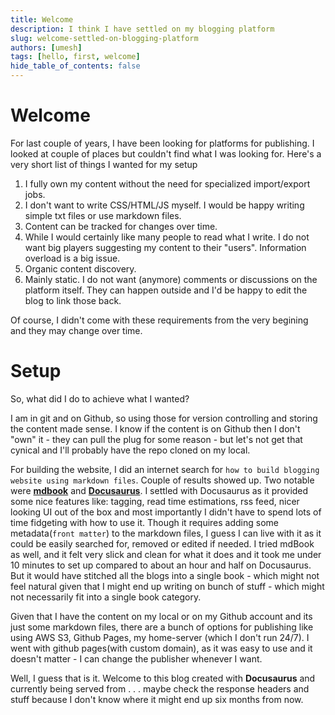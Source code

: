 ```yaml
---
title: Welcome
description: I think I have settled on my blogging platform
slug: welcome-settled-on-blogging-platform
authors: [umesh]
tags: [hello, first, welcome]
hide_table_of_contents: false
---
```

# Welcome
For last couple of years, I have been looking for platforms for publishing. I looked at couple of places but couldn't find what I was looking for. Here's a very short list of things I wanted for my setup
<!-- truncate -->
1. I fully own my content without the need for specialized import/export jobs.
1. I don't want to write CSS/HTML/JS myself. I would be happy writing simple txt files or use markdown files.
1. Content can be tracked for changes over time.
1. While I would certainly like many people to read what I write. I do not want big players suggesting my content to their "users". Information overload is a big issue.
1. Organic content discovery.
1. Mainly static. I do not want (anymore) comments or discussions on the platform itself. They can happen outside and I'd be happy to edit the blog to link those back.

Of course, I didn't come with these requirements from the very begining and they may change over time.

# Setup
So, what did I do to achieve what I wanted? 

I am in git and on Github, so using those for version controlling and storing the content made sense. I know if the content is on Github then I don't "own" it - they can pull the plug for some reason - but let's not get that cynical and I'll probably have the repo cloned on my local.

For building the website, I did an internet search for `how to build blogging website using markdown files`. Couple of results showed up. Two notable were [**mdbook**](https://rust-lang.github.io/mdBook) and [**Docusaurus**](https://docusaurus.io/). I settled with Docusaurus as it provided some nice features like: tagging, read time estimations, rss feed, nicer looking UI out of the box and most importantly I didn't have to spend lots of time fidgeting with how to use it. Though it requires adding some metadata(`front matter`) to the markdown files, I guess I can live with it as it could be easily searched for, removed or edited if needed. I tried mdBook as well, and it felt very slick and clean for what it does and it took me under 10 minutes to set up compared to about an hour and half on Docusaurus. But it would have stitched all the blogs into a single book - which might not feel natural given that I might end up writing on bunch of stuff - which might not necessarily fit into a single book category.

Given that I have the content on my local or on my Github account and its just some markdown files, there are a bunch of options for publishing like using AWS S3, Github Pages, my home-server (which I don't run 24/7). I went with github pages(with custom domain), as it was easy to use and it doesn't matter - I can change the publisher whenever I want.

Well, I guess that is it. Welcome to this blog created with **Docusaurus** and currently being served from . . . maybe check the response headers and stuff because I don't know where it might end up six months from now.